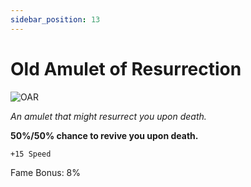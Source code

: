 ```yaml
---
sidebar_position: 13
---
```


# Old Amulet of Resurrection

![OAR](https://vwiki.valorserver.com/api/item/picture/amulet%20of%20resurrection)

<i>An amulet that might resurrect you upon death.</i>

**50%/50% chance to revive you upon death.**

    +15 Speed
   
Fame Bonus: 8%
